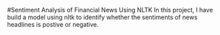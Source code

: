#Sentiment Analysis of Financial News Using NLTK
In this project, I have build a model using nltk to identify whether the sentiments of news headlines is postive or negative.
